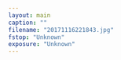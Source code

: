 ```yaml
---
layout: main
caption: ""
filename: "20171116221843.jpg"
fstop: "Unknown"
exposure: "Unknown"
---
```

